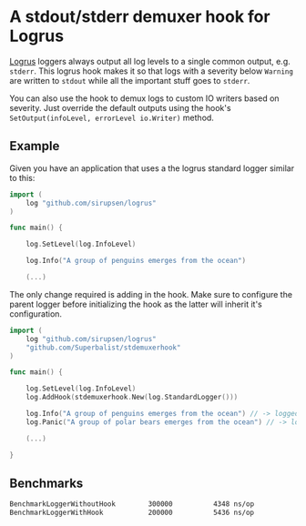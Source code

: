 # A stdout/stderr demuxer hook for Logrus

[Logrus](https://github.com/sirupsen/logrus) loggers always output all log levels to a single common output, e.g. `stderr`. 
This logrus hook makes it so that logs with a severity below `Warning` are written to `stdout` while all the important stuff goes to `stderr`.

You can also use the hook to demux logs to custom IO writers based on severity. Just override the default outputs using the hook's `SetOutput(infoLevel, errorLevel io.Writer)` method.

## Example

Given you have an application that uses a the logrus standard logger similar to this:

```go
import (
    log "github.com/sirupsen/logrus"
)

func main() {

    log.SetLevel(log.InfoLevel)

    log.Info("A group of penguins emerges from the ocean")

    (...)

```

The only change required is adding in the hook. Make sure to configure the parent logger before initializing the hook as the latter will inherit it's configuration.

```go
import (
    log "github.com/sirupsen/logrus"
    "github.com/Superbalist/stdemuxerhook"
)

func main() {

    log.SetLevel(log.InfoLevel)
    log.AddHook(stdemuxerhook.New(log.StandardLogger()))

    log.Info("A group of penguins emerges from the ocean") // -> logged to stdout
    log.Panic("A group of polar bears emerges from the ocean") // -> logged to stderr

    (...)

}
```

## Benchmarks

```BASH
BenchmarkLoggerWithoutHook        300000          4348 ns/op
BenchmarkLoggerWithHook           200000          5436 ns/op
```